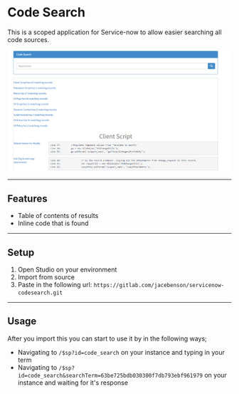 # Code Search

This is a scoped application for Service-now to allow easier searching all code sources.

[![](screenshot.png)](https://gitlab.com/jacebenson/servicenow-codesearch/blob/docs/demo.mp4)

---

## Features

- Table of contents of results
- Inline code that is found

---

## Setup

1. Open Studio on your environment
1. Import from source
1. Paste in the following url: `https://gitlab.com/jacebenson/servicenow-codesearch.git`

---

## Usage

After you import this you can start to use it by in the following ways;

- Navigating to `/$sp?id=code_search` on your instance and typing in your term
- Navigating to `/$sp?id=code_search&searchTerm=63be725bdb030300f7db793ebf961979` on your instance and waiting for it's response